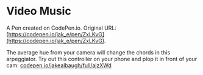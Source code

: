 # Video Music

A Pen created on CodePen.io. Original URL: [https://codepen.io/jak_e/pen/ZxLKvG](https://codepen.io/jak_e/pen/ZxLKvG).

The average hue from your camera will change the chords in this arpeggiator.
Try out this controller on your phone and plop it in front of your cam: [codepen.io/jakealbaugh/full/ajzXWd](https://codepen.io/jakealbaugh/full/ajzXWd/)